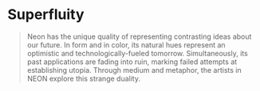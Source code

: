 # Superfluity

> Neon has the unique quality of representing contrasting ideas about our future. In form and in color, its natural hues represent an optimistic and technologically-fueled tomorrow. Simultaneously, its past applications are fading into ruin, marking failed attempts at establishing utopia. Through medium and metaphor, the artists in NEON explore this strange duality.
